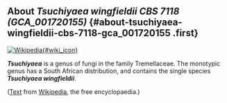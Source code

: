 About *Tsuchiyaea wingfieldii CBS 7118 (GCA\_001720155)* {#about-tsuchiyaea-wingfieldii-cbs-7118-gca_001720155 .first}
--------------------------------------------------------

[![Wikipedia](/img/wikipedia_logo_v2_en.png){#wiki_icon}](http://en.wikipedia.org/wiki/Tsuchiyaea)

***Tsuchiyaea*** is a genus of fungi in the family Tremellaceae. The
monotypic genus has a South African distribution, and contains the
single species ***Tsuchiyaea wingfieldii***.

([Text](http://en.wikipedia.org/wiki/Tsuchiyaea) from
[Wikipedia](http://en.wikipedia.org/), the free encyclopaedia.)
